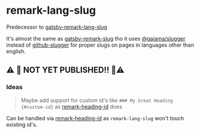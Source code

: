 # remark-lang-slug

Predecessor to [gatsby-remark-lang-slug](https://github.com/GaiAma/Coding4GaiAma/tree/master/packages/gatsby-remark-lang-slug#readme)

It's almost the same as [gatsby-remark-slug](https://www.npmjs.com/package/gatsby-remark-slug) tho it uses [@gaiama/slugger](https://github.com/GaiAma/Coding4GaiAma/tree/master/packages/gaiama-slugger) instead of [github-slugger](https://github.com/Flet/github-slugger) for proper slugs on pages in languages other than english.

## ⚠️ 🚨 NOT YET PUBLISHED!! 🚨⚠️

<!-- ### Installation

```bash
yarn add -D remark-lang-slug
# or
npm i -D remark-lang-slug
```

```js
// gatsby-config.js
{
  resolve: `gatsby-plugin-mdx`,
  options: {
    remarkPlugins: [
      `remark-lang-slug`,
    ]
  }
}
```

### Usage -->

### Ideas

> Maybe add support for custom id's like `### My Great Heading {#custom-id}` as [remark-heading-id](https://github.com/imcuttle/remark-heading-id) does

Can be handled via [remark-heading-id](https://github.com/imcuttle/remark-heading-id) as `remark-lang-slug` won't touch existing id's.
